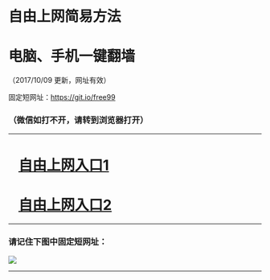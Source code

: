 ﻿# 自由上网简易方法

# 电脑、手机一键翻墙

（2017/10/09 更新，网址有效）

固定短网址：https://git.io/free99

### （微信如打不开，请转到浏览器打开）


***





# &nbsp;&nbsp; <a href="http://ft2604929576.fwq-tz-1001.info/fwqtz01.html?t=10090012449 " target="_blank">自由上网入口1</a>
# &nbsp;&nbsp; <a href="http://ft1137520644.fwq-tz-1002.info/fwqtz02.html?t=100900128430 " target="_blank">自由上网入口2</a>
***

### 请记住下图中固定短网址：

<img src="https://s3-us-west-2.amazonaws.com/fwq-1001/yjfq-20170905okok.png" /> 


***

